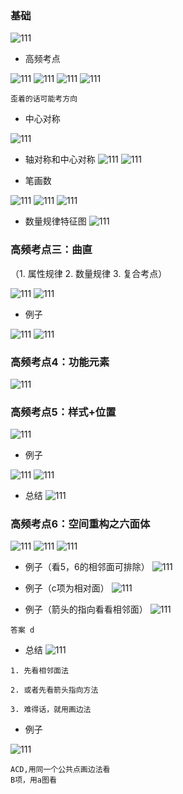 ### 基础

![111](../images2/108.png)

- 高频考点

![111](../images2/109.png)
![111](../images2/110.png)
![111](../images2/111.png)
![111](../images2/112.png)

```
歪着的话可能考方向

```
- 中心对称

![111](../images2/113.png)

- 轴对称和中心对称
![111](../images2/114.png)
![111](../images2/115.png)

- 笔画数

![111](../images2/116.png)
![111](../images2/117.png)
![111](../images2/118.png)

- 数量规律特征图
![111](../images2/119.png)

### 高频考点三：曲直

（1. 属性规律 2. 数量规律 3. 复合考点）

![111](../images2/120.png)
![111](../images2/121.png)

- 例子

![111](../images2/122.png)
![111](../images2/123.png)

### 高频考点4：功能元素

![111](../images2/124.png)

### 高频考点5：样式+位置

![111](../images2/125.png)

- 例子

![111](../images2/126.png)
![111](../images2/127.png)

- 总结
![111](../images2/128.png)

### 高频考点6：空间重构之六面体
![111](../images2/129.png)
![111](../images2/130.png)
![111](../images2/131.png)

- 例子（看5，6的相邻面可排除）
![111](../images2/132.png)

- 例子（c项为相对面）
![111](../images2/133.png)

- 例子（箭头的指向看看相邻面）
![111](../images2/134.png)
```
答案 d
```
- 总结
![111](../images2/135.png)

```
1. 先看相邻面法

2. 或者先看箭头指向方法

3. 难得话，就用画边法

```

- 例子

![111](../images2/136.png)

```
ACD,用同一个公共点画边法看
B项，用a图看


```